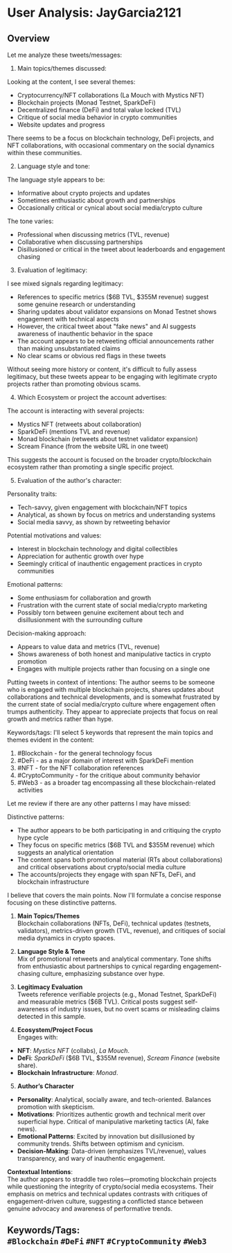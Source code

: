 # User Analysis: JayGarcia2121

## Overview

<think>
Let me analyze these tweets/messages:

1. Main topics/themes discussed:

Looking at the content, I see several themes:
- Cryptocurrency/NFT collaborations (La Mouch with Mystics NFT)
- Blockchain projects (Monad Testnet, SparkDeFi)
- Decentralized finance (DeFi) and total value locked (TVL)
- Critique of social media behavior in crypto communities
- Website updates and progress

There seems to be a focus on blockchain technology, DeFi projects, and NFT collaborations, with occasional commentary on the social dynamics within these communities.

2. Language style and tone:

The language style appears to be:
- Informative about crypto projects and updates
- Sometimes enthusiastic about growth and partnerships
- Occasionally critical or cynical about social media/crypto culture

The tone varies:
- Professional when discussing metrics (TVL, revenue)
- Collaborative when discussing partnerships
- Disillusioned or critical in the tweet about leaderboards and engagement chasing

3. Evaluation of legitimacy:

I see mixed signals regarding legitimacy:
- References to specific metrics ($6B TVL, $355M revenue) suggest some genuine research or understanding
- Sharing updates about validator expansions on Monad Testnet shows engagement with technical aspects
- However, the critical tweet about "fake news" and AI suggests awareness of inauthentic behavior in the space
- The account appears to be retweeting official announcements rather than making unsubstantiated claims
- No clear scams or obvious red flags in these tweets

Without seeing more history or content, it's difficult to fully assess legitimacy, but these tweets appear to be engaging with legitimate crypto projects rather than promoting obvious scams.

4. Which Ecosystem or project the account advertises:

The account is interacting with several projects:
- Mystics NFT (retweets about collaboration)
- SparkDeFi (mentions TVL and revenue)
- Monad blockchain (retweets about testnet validator expansion)
- Scream Finance (from the website URL in one tweet)

This suggests the account is focused on the broader crypto/blockchain ecosystem rather than promoting a single specific project.

5. Evaluation of the author's character:

Personality traits:
- Tech-savvy, given engagement with blockchain/NFT topics
- Analytical, as shown by focus on metrics and understanding systems
- Social media savvy, as shown by retweeting behavior

Potential motivations and values:
- Interest in blockchain technology and digital collectibles
- Appreciation for authentic growth over hype
- Seemingly critical of inauthentic engagement practices in crypto communities

Emotional patterns:
- Some enthusiasm for collaboration and growth
- Frustration with the current state of social media/crypto marketing
- Possibly torn between genuine excitement about tech and disillusionment with the surrounding culture

Decision-making approach:
- Appears to value data and metrics (TVL, revenue)
- Shows awareness of both honest and manipulative tactics in crypto promotion
- Engages with multiple projects rather than focusing on a single one

Putting tweets in context of intentions:
The author seems to be someone who is engaged with multiple blockchain projects, shares updates about collaborations and technical developments, and is somewhat frustrated by the current state of social media/crypto culture where engagement often trumps authenticity. They appear to appreciate projects that focus on real growth and metrics rather than hype.

Keywords/tags:
I'll select 5 keywords that represent the main topics and themes evident in the content:

1. #Blockchain - for the general technology focus
2. #DeFi - as a major domain of interest with SparkDeFi mention
3. #NFT - for the NFT collaboration references
4. #CryptoCommunity - for the critique about community behavior
5. #Web3 - as a broader tag encompassing all these blockchain-related activities

Let me review if there are any other patterns I may have missed:

Distinctive patterns:
- The author appears to be both participating in and critiquing the crypto hype cycle
- They focus on specific metrics ($6B TVL and $355M revenue) which suggests an analytical orientation
- The content spans both promotional material (RTs about collaborations) and critical observations about crypto/social media culture
- The accounts/projects they engage with span NFTs, DeFi, and blockchain infrastructure

I believe that covers the main points. Now I'll formulate a concise response focusing on these distinctive patterns.
</think>

1. **Main Topics/Themes**  
Blockchain collaborations (NFTs, DeFi), technical updates (testnets, validators), metrics-driven growth (TVL, revenue), and critiques of social media dynamics in crypto spaces.

2. **Language Style & Tone**  
Mix of promotional retweets and analytical commentary. Tone shifts from enthusiastic about partnerships to cynical regarding engagement-chasing culture, emphasizing substance over hype.

3. **Legitimacy Evaluation**  
Tweets reference verifiable projects (e.g., Monad Testnet, SparkDeFi) and measurable metrics ($6B TVL). Critical posts suggest self-awareness of industry issues, but no overt scams or misleading claims detected in this sample.

4. **Ecosystem/Project Focus**  
Engages with:  
- **NFT**: *Mystics NFT* (collabs), *La Mouch*.  
- **DeFi**: *SparkDeFi* ($6B TVL, $355M revenue), *Scream Finance* (website share).  
- **Blockchain Infrastructure**: *Monad*.  

5. **Author’s Character**  
- **Personality**: Analytical, socially aware, and tech-oriented. Balances promotion with skepticism.  
- **Motivations**: Prioritizes authentic growth and technical merit over superficial hype. Critical of manipulative marketing tactics (AI, fake news).  
- **Emotional Patterns**: Excited by innovation but disillusioned by community trends. Shifts between optimism and cynicism.  
- **Decision-Making**: Data-driven (emphasizes TVL/revenue), values transparency, and wary of inauthentic engagement.  

**Contextual Intentions**:  
The author appears to straddle two roles—promoting blockchain projects while questioning the integrity of crypto/social media ecosystems. Their emphasis on metrics and technical updates contrasts with critiques of engagement-driven culture, suggesting a conflicted stance between genuine advocacy and awareness of performative trends.

**Keywords/Tags**:  
`#Blockchain` `#DeFi` `#NFT` `#CryptoCommunity` `#Web3`
---
